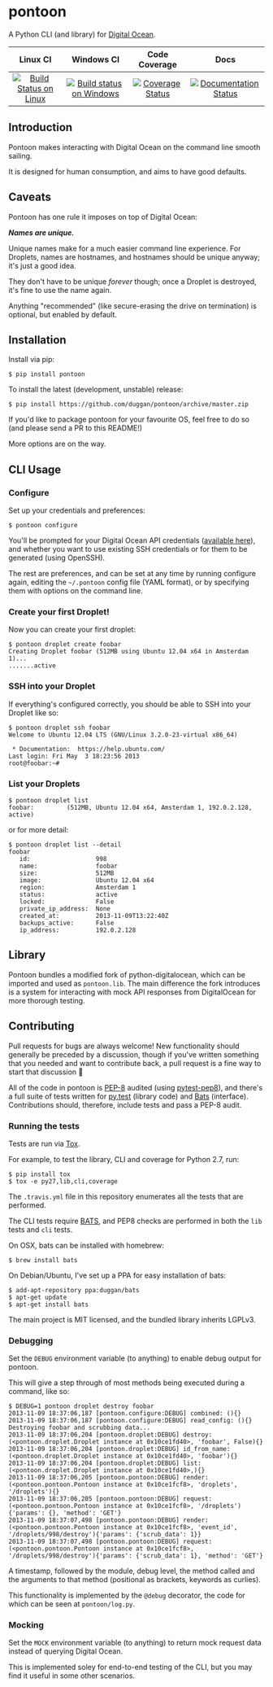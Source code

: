 # pontoon

A Python CLI (and library) for [Digital Ocean](https://digitalocean.com).

| Linux CI | Windows CI | Code Coverage | Docs |
|:--------:|:----------:|:-------------:|:----:|
| [![Build Status on Linux](https://travis-ci.org/duggan/pontoon.png?branch=master)](https://travis-ci.org/duggan/pontoon) | [![Build status on Windows](https://ci.appveyor.com/api/projects/status/rljdp3isvaj2pl3q?svg=true)](https://ci.appveyor.com/project/duggan/pontoon) | [![Coverage Status](https://coveralls.io/repos/duggan/pontoon/badge.png?branch=master)](https://coveralls.io/r/duggan/pontoon?branch=master) | [![Documentation Status](https://readthedocs.org/projects/pontoon/badge/?version=latest)](http://pontoon.readthedocs.org/en/latest/?badge=latest)

## Introduction

Pontoon makes interacting with Digital Ocean on the command line smooth sailing.

It is designed for human consumption, and aims to have good defaults.

## Caveats

Pontoon has one rule it imposes on top of Digital Ocean:

***Names are unique.***

Unique names make for a much easier command line experience. For Droplets, names are hostnames, and hostnames should be unique anyway; it's just a good idea.

They don't have to be unique *forever* though; once a Droplet is destroyed, it's fine to use the name again.

Anything "recommended" (like secure-erasing the drive on termination) is optional, but enabled by default.

## Installation

Install via pip:

```
$ pip install pontoon
```

To install the latest (development, unstable) release:

```
$ pip install https://github.com/duggan/pontoon/archive/master.zip
```

If you'd like to package pontoon for your favourite OS, feel free to do so (and please send a PR to this README!)

More options are on the way.

## CLI Usage

### Configure

Set up your credentials and preferences:

```
$ pontoon configure
```

You'll be prompted for your Digital Ocean API credentials ([available here](https://cloud.digitalocean.com/api_access)), and whether you want to use existing SSH credentials or for them to be generated (using OpenSSH).

The rest are preferences, and can be set at any time by running configure again, editing the `~/.pontoon` config file (YAML format), or by specifying them with options on the command line.

### Create your first Droplet!

Now you can create your first droplet:

```
$ pontoon droplet create foobar
Creating Droplet foobar (512MB using Ubuntu 12.04 x64 in Amsterdam 1)...
.......active
```

### SSH into your Droplet

If everything's configured correctly, you should be able to SSH into your Droplet like so:

```
$ pontoon droplet ssh foobar
Welcome to Ubuntu 12.04 LTS (GNU/Linux 3.2.0-23-virtual x86_64)

 * Documentation:  https://help.ubuntu.com/
Last login: Fri May  3 18:23:56 2013
root@foobar:~#
```

### List your Droplets

```
$ pontoon droplet list
foobar:         (512MB, Ubuntu 12.04 x64, Amsterdam 1, 192.0.2.128, active)
```

or for more detail:

```
$ pontoon droplet list --detail
foobar
   id:                  998
   name:                foobar
   size:                512MB
   image:               Ubuntu 12.04 x64
   region:              Amsterdam 1
   status:              active
   locked:              False
   private_ip_address:  None
   created_at:          2013-11-09T13:22:40Z
   backups_active:      False
   ip_address:          192.0.2.128
```

## Library

Pontoon bundles a modified fork of python-digitalocean, which can be imported
and used as `pontoon.lib`. The main difference the fork introduces is a system
for interacting with mock API responses from DigitalOcean for more thorough testing.

## Contributing

Pull requests for bugs are always welcome! New functionality should generally be preceded by a discussion, though if you've written something that you needed and want to contribute back, a pull request is a fine way to start that discussion :tada:

All of the code in pontoon is [PEP-8](http://www.python.org/dev/peps/pep-0008/) audited (using [pytest-pep8](https://pypi.python.org/pypi/pytest-pep8)), and there's a full suite of tests written for [py.test](http://pytest.org/) (library code) and [Bats](https://github.com/sstephenson/bats) (interface). Contributions should, therefore, include tests and pass a PEP-8 audit.

### Running the tests

Tests are run via [Tox](https://tox.readthedocs.org).

For example, to test the library, CLI and coverage for Python 2.7, run:

```
$ pip install tox
$ tox -e py27,lib,cli,coverage
```

The `.travis.yml` file in this repository enumerates all the tests that are performed.

The CLI tests require [BATS](https://github.com/sstephenson/bats), and PEP8 checks are performed in both the `lib` tests and `cli` tests.

On OSX, bats can be installed with homebrew:

```
$ brew install bats
```

On Debian/Ubuntu, I've set up a PPA for easy installation of bats:

```
$ add-apt-repository ppa:duggan/bats
$ apt-get update
$ apt-get install bats
```

The main project is MIT licensed, and the bundled library inherits LGPLv3.

### Debugging

Set the `DEBUG` environment variable (to anything) to enable debug output for pontoon.

This will give a step through of most methods being executed during a command, like so:

```
$ DEBUG=1 pontoon droplet destroy foobar
2013-11-09 18:37:06,187 [pontoon.configure:DEBUG] combined: (){}
2013-11-09 18:37:06,187 [pontoon.configure:DEBUG] read_config: (){}
Destroying foobar and scrubbing data...
2013-11-09 18:37:06,204 [pontoon.droplet:DEBUG] destroy: (<pontoon.droplet.Droplet instance at 0x10ce1fd40>, 'foobar', False){}
2013-11-09 18:37:06,204 [pontoon.droplet:DEBUG] id_from_name: (<pontoon.droplet.Droplet instance at 0x10ce1fd40>, 'foobar'){}
2013-11-09 18:37:06,204 [pontoon.droplet:DEBUG] list: (<pontoon.droplet.Droplet instance at 0x10ce1fd40>,){}
2013-11-09 18:37:06,205 [pontoon.pontoon:DEBUG] render: (<pontoon.pontoon.Pontoon instance at 0x10ce1fcf8>, 'droplets', '/droplets'){}
2013-11-09 18:37:06,205 [pontoon.pontoon:DEBUG] request: (<pontoon.pontoon.Pontoon instance at 0x10ce1fcf8>, '/droplets'){'params': {}, 'method': 'GET'}
2013-11-09 18:37:07,498 [pontoon.pontoon:DEBUG] render: (<pontoon.pontoon.Pontoon instance at 0x10ce1fcf8>, 'event_id', '/droplets/998/destroy'){'params': {'scrub_data': 1}}
2013-11-09 18:37:07,498 [pontoon.pontoon:DEBUG] request: (<pontoon.pontoon.Pontoon instance at 0x10ce1fcf8>, '/droplets/998/destroy'){'params': {'scrub_data': 1}, 'method': 'GET'}
```

A timestamp, followed by the module, debug level, the method called and the arguments to that method (positional as brackets, keywords as curlies).

This functionality is implemented by the `@debug` decorator, the code for which can be seen at `pontoon/log.py`.

### Mocking

Set the `MOCK` environment variable (to anything) to return mock request data instead of querying Digital Ocean.

This is implemented soley for end-to-end testing of the CLI, but you may find it useful in some other scenarios.
